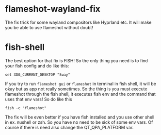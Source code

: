 # flameshot-wayland-fix
The fix trick for some wayland compositors like Hyprland etc. It will make you be able to use flameshot without doubt!

# fish-shell
The best option for that fix is FISH! So the only thing you need is to find your fish config and do like this:
```fish
set XDG_CURRENT_DESKTOP "Sway"
```
If you try to run `flameshot gui` or `flameshot` in terminal in fish shell, it will be okay but as app not really sometimes.
So the thing is you must execute flameshot through the fish shell, it executes fish env and the command that uses that env vars!
So do like this
```fish
fish -c "flameshot"
```
The fix will be even better if you have fish installed and you use other shell in ex. nushell or zsh. So you have no need to be sick of some env vars. Of course if there is need also change the QT_QPA_PLATFORM var.

